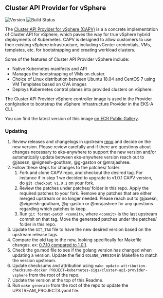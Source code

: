 ## **Cluster API Provider for vSphere**
![Version](https://img.shields.io/badge/version-v1.0.1-blue)
![Build Status](https://codebuild.us-west-2.amazonaws.com/badges?uuid=eyJlbmNyeXB0ZWREYXRhIjoiYm85WnJ4aDc2ZXhhVUxOWHJuUFJwN3FlQmE2L1Q4b2ZzNG91OVpjNVNGM1ZvbVBEUUM2bkdER3N5eVNrWTBKS2VSSW9Oa051aFVWS1dzVVlTOHBBZ0NRPSIsIml2UGFyYW1ldGVyU3BlYyI6IlEwOWNtd0llNXdjUGRvQWkiLCJtYXRlcmlhbFNldFNlcmlhbCI6MX0%3D&branch=main)

The [Cluster API Provider for vSphere (CAPV)](https://github.com/kubernetes-sigs/cluster-api-provider-vsphere) is a a concrete implementation of Cluster API for vSphere, which paves the way for true vSphere hybrid deployments of Kubernetes. CAPV is designed to allow customers to use their existing vSphere infrastructure, including vCenter credentials, VMs, templates, etc. for bootstrapping and creating workload clusters.

Some of the features of Cluster API Provider vSphere include:
* Native Kubernetes manifests and API
* Manages the bootstrapping of VMs on cluster.
* Choice of Linux distribution between Ubuntu 18.04 and CentOS 7 using VM Templates based on OVA images
* Deploys Kubernetes control planes into provided clusters on vSphere.

The Cluster API Provider vSphere controller image is used in the Provider confgiration to bootstrap the vSphere Infrastructure Provider in the EKS-A CLI.

You can find the latest version of this image [on ECR Public Gallery](https://gallery.ecr.aws/eks-anywhere/kubernetes-sigs/cluster-api-provider-vsphere/release/manager).

### Updating

1. Review releases and changelogs in upstream [repo](https://github.com/kubernetes-sigs/cluster-api-provider-vsphere) and decide on the new version.
   Please review carefully and if there are questions about changes necessary to eks-anywhere to support the new version
   and/or automatically update between eks-anywhere version reach out to @jaxesn, @vignesh-goutham, @g-gaston or @mrajashree.
1. Follow these steps for changes to the patches/ folder:
   1. Fork and clone CAPV repo, and checkout the desired tag. For instance if in step 1 we decided to upgrade to v1.0.1 CAPV version, do `git checkout v1.0.1`
   on your fork.
   1. Review the patches under patches/ folder in this repo. Apply the required patches to your fork. Remove any patches that are either
   merged upstream or no longer needed. Please reach out to @jaxesn, @vignesh-goutham, @g-gaston or @mrajashree for any questions regarding which patches to keep.
   1. Run `git format-patch <commit>`, where `<commit>` is the last upstream commit on that tag. Move the generated patches under the patches/ folder in this repo.
1. Update the `GIT_TAG` file to have the new desired version based on the upstream release tags.
1. Compare the old tag to the new, looking specifically for Makefile changes.
   ex: [0.7.10 compared to 1.0.1](https://github.com/kubernetes-sigs/provider-vsphere/compare/v0.7.10...v1.0.1).
1. Check the go.mod file to see if the golang version has changed when updating a version. Update the field `GOLANG_VERSION` in
   Makefile to match the version upstream.
1. Update checksums and attribution using `make update-attribution-checksums-docker PROJECT=kubernetes-sigs/cluster-api-provider-vsphere` from the root of the repo.
1. Update the version at the top of this Readme.
1. Run `make generate` from the root of the repo to update the UPSTREAM_PROJECTS.yaml file.